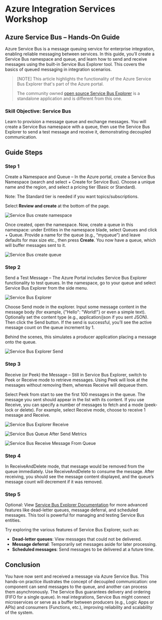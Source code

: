 # Azure Integration Services Workshop

## Azure Service Bus – Hands-On Guide

Azure Service Bus is a message queuing service for enterprise integration, enabling reliable messaging between services. In this guide, you’ll create a Service Bus namespace and queue, and learn how to send and receive messages using the built-in Service Bus Explorer tool. This covers the basics of queued messaging in integration scenarios.

> [NOTE]
> This article highlights the functionality of the Azure Service Bus Explorer that's part of the Azure portal.
>
> The community owned [open source Service Bus Explorer](https://github.com/paolosalvatori/ServiceBusExplorer) is a standalone application and is different from this one.

### Skill Objective: Service Bus

Learn to provision a message queue and exchange messages. You will create a Service Bus namespace with a queue, then use the Service Bus Explorer to send a test message and receive it, demonstrating decoupled communication.

## Guide Steps

### Step 1

Create a Namespace and Queue – In the Azure portal, create a Service Bus Namespace (search and select + Create for Service Bus). Choose a unique name and the region, and select a pricing tier (Basic or Standard).

Note: The Standard tier is needed if you want topics/subscriptions.

Select **Review and create** at the bottom of the page.

![Service Bus create namespace](images/servicebus-create-namespace.png)

Once created, open the namespace. Now, create a queue in this namespace: under Entities in the namespace blade, select Queues and click + Queue. Provide a name for the queue (e.g., “myqueue”) and leave defaults for max size etc., then press **Create**. You now have a queue, which will buffer messages sent to it.

![Service Bus create queue](images/servicebus-create-queue.png)

### Step 2

Send a Test Message – The Azure Portal includes Service Bus Explorer functionality to test queues. In the namespace, go to your queue and select Service Bus Explorer from the side menu.

![Service Bus Explorer](images/servicebus-explorer.png)

Choose Send mode in the explorer. Input some message content in the message body (for example, {"Hello": "World!"} or even a simple text). Optionally set the content type (e.g., application/json if you sent JSON). Then click the Send button. If the send is successful, you’ll see the active message count on the queue increment by 1.

Behind the scenes, this simulates a producer application placing a message onto the queue.

![Service Bus Explorer Send](images/servicebus-explorer-send.png)

### Step 3

Receive (or Peek) the Message – Still in Service Bus Explorer, switch to Peek or Receive mode to retrieve messages. Using Peek will look at the messages without removing them, whereas Receive will dequeue them.

Select Peek from start to see the first 100 messages in the queue. The message you sent should appear in the list with its content. If you use Receive, you can specify a number of messages to fetch and a mode (peek-lock or delete). For example, select Receive mode, choose to receive 1 message and Receive.

![Service Bus Explorer Receive](images/servicebus-receive-mode-selected.png)

![Service Bus Queue After Send Metrics](images/servicebus-queue-after-send-metrics-2.png)

![Service Bus Receive Message From Queue](images/servicebus-receive-message-from-queue.png)

### Step 4

In ReceiveAndDelete mode, that message would be removed from the queue immediately. Use ReceiveAndDelete to consume the message. After receiving, you should see the message content displayed, and the queue’s message count will decrement if it was removed.

### Step 5

Optional: View [Service Bus Explorer Documentation](https://learn.microsoft.com/azure/service-bus-messaging/service-bus-explorer) for more advanced features like dead-letter queues, message deferral, and scheduled messages. This tool is powerful for managing and testing Service Bus entities.

Try exploring the various features of Service Bus Explorer, such as:

- **Dead-letter queues**: View messages that could not be delivered.
- **Message deferral**: Temporarily set messages aside for later processing.
- **Scheduled messages**: Send messages to be delivered at a future time.

## Conclusion

You have now sent and received a message via Azure Service Bus. This hands-on practice illustrates the concept of decoupled communication: one component can send messages to the queue, and another can process them asynchronously. The Service Bus guarantees delivery and ordering (FIFO for a single queue). In real integrations, Service Bus might connect microservices or serve as a buffer between producers (e.g., Logic Apps or APIs) and consumers (Functions, etc.), improving reliability and scalability of the system.
